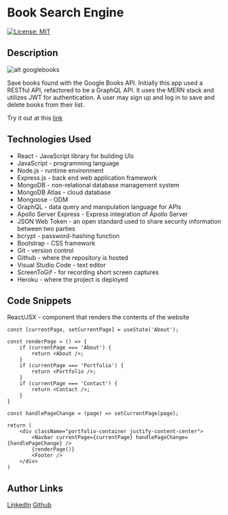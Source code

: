 # Book Search Engine

[![License: MIT](https://img.shields.io/badge/License-MIT-yellow.svg)](https://opensource.org/licenses/MIT)

## Description
![alt googlebooks](src/assets/mane.gif)

Save books found with the Google Books API. Initially this app used a RESTful API, refactored to be a GraphQL API. It uses the MERN stack and utilizes JWT for authentication. A user may sign up and log in to save and delete books from their list.

Try it out at this [link]()

## Technologies Used
- React - JavaScript library for building UIs
- JavaScript - programming language
- Node.js - runtime environment
- Express.js - back end web application framework
- MongoDB - non-relational database management system
- MongoDB Atlas - cloud database
- Mongoose - ODM
- GraphQL - data query and manipulation language for APIs
- Apollo Server Express - Express integration of Apollo Server
- JSON Web Token - an open standard used to share security information between two parties
- bcrypt - password-hashing function
- Bootstrap - CSS framework
- Git - version control
- Github - where the repository is hosted
- Visual Studio Code - text editor
- ScreenToGif - for recording short screen captures
- Heroku - where the project is deployed

## Code Snippets
React/JSX - component that renders the contents of the website
```
const [currentPage, setCurrentPage] = useState('About');

const renderPage = () => {
    if (currentPage === 'About') {
        return <About />;
    }
    if (currentPage === 'Portfolio') {
        return <Portfolio />;
    }
    if (currentPage === 'Contact') {
        return <Contact />;
    }
}

const handlePageChange = (page) => setCurrentPage(page);

return (
    <div className="portfolio-container justify-content-center">
        <Navbar currentPage={currentPage} handlePageChange={handlePageChange} />
        {renderPage()}
        <Footer />
    </div>
)
```

## Author Links
[LinkedIn](https://www.linkedin.com/in/luigilantin/)
[Github](https://github.com/mushymane)